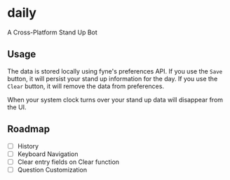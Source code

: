 # daily
A Cross-Platform Stand Up Bot

## Usage

The data is stored locally using fyne's preferences API. If you use the `Save` button, it will persist your stand up
information for the day. If you use the `Clear` button, it will remove the data from preferences.

When your system clock turns over your stand up data will disappear from the UI.

## Roadmap
- [ ] History 
- [ ] Keyboard Navigation 
- [ ] Clear entry fields on Clear function
- [ ] Question Customization
